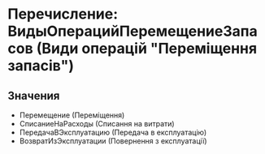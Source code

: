 ﻿# Перечисление: ВидыОперацийПеремещениеЗапасов (Види операцій "Переміщення запасів")

## Значения

- Перемещение (Переміщення)
- СписаниеНаРасходы (Списання на витрати)
- ПередачаВЭксплуатацию (Передача в експлуатацію)
- ВозвратИзЭксплуатации (Повернення з експлуатації)

